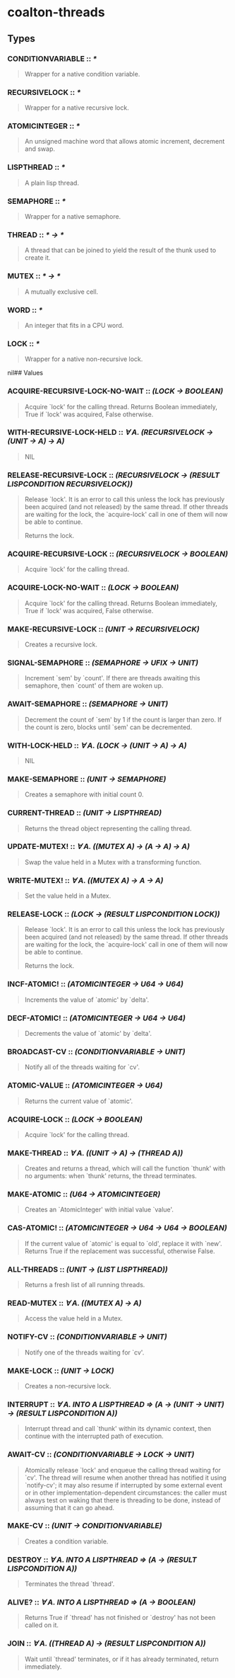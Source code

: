 # coalton-threads

## Types

### CONDITIONVARIABLE :: *\**

> Wrapper for a native condition variable.

### RECURSIVELOCK :: *\**

> Wrapper for a native recursive lock.

### ATOMICINTEGER :: *\**

> An unsigned machine word that allows atomic increment, decrement and swap.

### LISPTHREAD :: *\**

> A plain lisp thread.

### SEMAPHORE :: *\**

> Wrapper for a native semaphore.

### THREAD :: *\* → \**

> A thread that can be joined to yield the result of the thunk used to create it.

### MUTEX :: *\* → \**

> A mutually exclusive cell.

### WORD :: *\**

> An integer that fits in a CPU word.

### LOCK :: *\**

> Wrapper for a native non-recursive lock.

nil## Values

### ACQUIRE-RECURSIVE-LOCK-NO-WAIT :: *(LOCK → BOOLEAN)*

> Acquire \`lock' for the calling thread.
> Returns Boolean immediately, True if \`lock' was acquired, False otherwise.

### WITH-RECURSIVE-LOCK-HELD :: *∀ A. (RECURSIVELOCK → (UNIT → A) → A)*

> NIL

### RELEASE-RECURSIVE-LOCK :: *(RECURSIVELOCK → (RESULT LISPCONDITION RECURSIVELOCK))*

> Release \`lock'. It is an error to call this unless
> the lock has previously been acquired (and not released) by the same
> thread. If other threads are waiting for the lock, the
> \`acquire-lock' call in one of them will now be able to continue.
> 
> Returns the lock.

### ACQUIRE-RECURSIVE-LOCK :: *(RECURSIVELOCK → BOOLEAN)*

> Acquire \`lock' for the calling thread.

### ACQUIRE-LOCK-NO-WAIT :: *(LOCK → BOOLEAN)*

> Acquire \`lock' for the calling thread.
> Returns Boolean immediately, True if \`lock' was acquired, False otherwise.

### MAKE-RECURSIVE-LOCK :: *(UNIT → RECURSIVELOCK)*

> Creates a recursive lock.

### SIGNAL-SEMAPHORE :: *(SEMAPHORE → UFIX → UNIT)*

> Increment \`sem' by \`count'.
> If there are threads awaiting this semaphore, then \`count' of them are woken up.

### AWAIT-SEMAPHORE :: *(SEMAPHORE → UNIT)*

> Decrement the count of \`sem' by 1 if the count is larger than zero.
> If the count is zero, blocks until \`sem' can be decremented.

### WITH-LOCK-HELD :: *∀ A. (LOCK → (UNIT → A) → A)*

> NIL

### MAKE-SEMAPHORE :: *(UNIT → SEMAPHORE)*

> Creates a semaphore with initial count 0.

### CURRENT-THREAD :: *(UNIT → LISPTHREAD)*

> Returns the thread object representing the calling thread.

### UPDATE-MUTEX! :: *∀ A. ((MUTEX A) → (A → A) → A)*

> Swap the value held in a Mutex with a transforming function.

### WRITE-MUTEX! :: *∀ A. ((MUTEX A) → A → A)*

> Set the value held in a Mutex.

### RELEASE-LOCK :: *(LOCK → (RESULT LISPCONDITION LOCK))*

> Release \`lock'. It is an error to call this unless
> the lock has previously been acquired (and not released) by the same
> thread. If other threads are waiting for the lock, the
> \`acquire-lock' call in one of them will now be able to continue.
> 
> Returns the lock.

### INCF-ATOMIC! :: *(ATOMICINTEGER → U64 → U64)*

> Increments the value of \`atomic' by \`delta'.

### DECF-ATOMIC! :: *(ATOMICINTEGER → U64 → U64)*

> Decrements the value of \`atomic' by \`delta'.

### BROADCAST-CV :: *(CONDITIONVARIABLE → UNIT)*

> Notify all of the threads waiting for \`cv'.

### ATOMIC-VALUE :: *(ATOMICINTEGER → U64)*

> Returns the current value of \`atomic'.

### ACQUIRE-LOCK :: *(LOCK → BOOLEAN)*

> Acquire \`lock' for the calling thread.

### MAKE-THREAD :: *∀ A. ((UNIT → A) → (THREAD A))*

> Creates and returns a thread, which will call the function
> \`thunk' with no arguments: when \`thunk' returns, the thread terminates.

### MAKE-ATOMIC :: *(U64 → ATOMICINTEGER)*

> Creates an \`AtomicInteger' with initial value \`value'.

### CAS-ATOMIC! :: *(ATOMICINTEGER → U64 → U64 → BOOLEAN)*

> If the current value of \`atomic' is equal to \`old', replace it with \`new'.
> Returns True if the replacement was successful, otherwise False.

### ALL-THREADS :: *(UNIT → (LIST LISPTHREAD))*

> Returns a fresh list of all running threads.

### READ-MUTEX :: *∀ A. ((MUTEX A) → A)*

> Access the value held in a Mutex.

### NOTIFY-CV :: *(CONDITIONVARIABLE → UNIT)*

> Notify one of the threads waiting for \`cv'.

### MAKE-LOCK :: *(UNIT → LOCK)*

> Creates a non-recursive lock.

### INTERRUPT :: *∀ A. INTO A LISPTHREAD ⇒ (A → (UNIT → UNIT) → (RESULT LISPCONDITION A))*

> Interrupt thread and call \`thunk' within its dynamic context,
> then continue with the interrupted path of execution.

### AWAIT-CV :: *(CONDITIONVARIABLE → LOCK → UNIT)*

> Atomically release \`lock' and enqueue the calling thread waiting for \`cv'.
> The thread will resume when another thread has notified it using \`notify-cv';
> it may also resume if interrupted by some external event or in other
> implementation-dependent circumstances: the caller must always test on waking
> that there is threading to be done, instead of assuming that it can go ahead.

### MAKE-CV :: *(UNIT → CONDITIONVARIABLE)*

> Creates a condition variable.

### DESTROY :: *∀ A. INTO A LISPTHREAD ⇒ (A → (RESULT LISPCONDITION A))*

> Terminates the thread \`thread'.

### ALIVE? :: *∀ A. INTO A LISPTHREAD ⇒ (A → BOOLEAN)*

> Returns True if \`thread' has not finished or \`destroy' has not been called on it.

### JOIN :: *∀ A. ((THREAD A) → (RESULT LISPCONDITION A))*

> Wait until \`thread' terminates, or if it has already terminated, return immediately.

